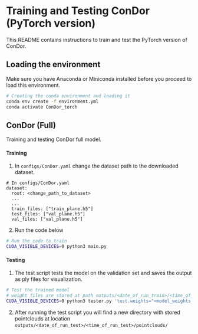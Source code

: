 # Training and Testing ConDor (PyTorch version)



This README contains instructions to train and test the PyTorch version of ConDor.



## Loading the environment

Make sure you have Anaconda or Miniconda installed before you proceed to load this environment.

```bash
# Creating the conda environment and loading it
conda env create -f environment.yml
conda activate ConDor_torch
```



## ConDor (Full)

Training and testing ConDor full model.

#### Training

1. In `configs/ConDor.yaml` change the dataset path to the downloaded dataset.

```
# In configs/ConDor.yaml
dataset:
  root: <change_path_to_dataset>
  ...
  ...
  train_files: ["train_plane.h5"]
  test_files: ["val_plane.h5"]
  val_files: ["val_plane.h5"]
```

2. Run the code below

```bash
# Run the code to train
CUDA_VISIBLE_DEVICES=0 python3 main.py
```

#### Testing

1. The test script tests the model on the validation set and saves the output as ply files for visualization.

```bash
# Test the trained model
# weight files are stored at path outputs/<date_of_run_train>/<time_of_run_train>/checkpoints/ 
CUDA_VISIBLE_DEVICES=0 python3 tester.py 'test.weights="<model_weights_path>"' 'test.skip=1'
```

2. After running the test script you will find a new directory with stored pointclouds at location `outputs/<date_of_run_test>/<time_of_run_test>/pointclouds/`
